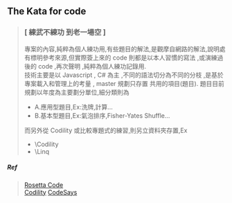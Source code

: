 ## The Kata for code
>### [ 練武不練功  到老一場空 ]
>專案的內容,純粹為個人練功用,有些題目的解法,是觀摩自網路的解法,說明處有標明參考來源,但實際簽上來的 code  則都是以本人習慣的寫法 ,或演練過後的 code  ,再次聲明 ,純粹為個人練功記錄用.<br>
>技術主要是以 Javascript , C# 為主 ,不同的語法切分為不同的分枝 ,是基於專案載入和管理上的考量 , master 規劃只存置 共用的項目(題目).
>題目目前規劃以年度為主要劃分單位,細分類則為 
>   - A.應用型題目,Ex:洗牌,計算...
>   - B.基本型題目,Ex:氣泡排序,Fisher-Yates Shuffle...
>
>而另外從 Codility 或比較專題式的練習,則另立資料夾存置,Ex
>   - \Codility
>   - \Linq
##### Ref
>[Rosetta Code](https://www.rosettacode.org)<BR>
>[Codility](https://www.codility.com/)
>[CodeSays](https://codesays.com/unofficial-solutions-to-cracking-the-coding-interview/)
